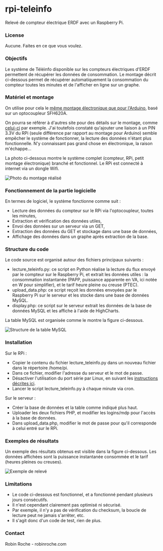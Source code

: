 # rpi-teleinfo

Relevé de compteur électrique ERDF avec un Raspberry Pi.

### License

Aucune. Faites en ce que vous voulez.

### Objectifs

Le système de Téléinfo disponible sur les compteurs électriques d'ERDF permettent de récupérer les données de consommation. Le montage décrit ci-dessous permet de récupérer automatiquement la consommation du compteur toutes les minutes et de l'afficher en ligne sur un graphe.

### Matériel et montage

On utilise pour cela le [même montage électronique que pour l'Arduino](https://github.com/robinroche/arduino-teleinfo), basé sur un optocoupleur SFH620A.

On pourra se référer à d'autres site pour des détails sur le montage, comme [celui-ci](http://www.magdiblog.fr/gpio/teleinfo-edf-suivi-conso-de-votre-compteur-electrique/) par exemple. J'ai toutefois constaté qu'ajouter une liaison à un PIN 3.3V du RPi (seule différence par rapport au montage pour Arduino) semble empêcher le système de fonctionner, la lecture des données n'étant plus fonctionnelle. N'y connaissant pas grand chose en électronique, la raison m'échappe...

La photo ci-dessous montre le système complet (compteur, RPi, petit montage électronique) branché et fonctionnel. Le RPi est connecté à internet via un dongle Wifi.

![Photo du montage réalisé](http://robinroche.com/webpage/images/400px-IMG_6326.JPG)

### Fonctionnement de la partie logicielle

En termes de logiciel, le système fonctionne comme suit :
- Lecture des données du compteur sur le RPi via l'optocoupleur, toutes les minutes,
- Extraction et vérification des données utiles,
- Envoi des données sur un serveur via un GET,
- Extraction des données du GET et stockage dans une base de données,
- Affichage des données dans un graphe après extraction de la base.

### Structure du code

Le code source est organisé autour des fichiers principaux suivants :

- lecture_teleinfo.py: ce script en Python réalise la lecture du flux envoyé par le compteur sur le Raspberry Pi, et extrait les données utiles : la consommation instantanée (PAPP, puissance apparente en VA, ici notée en W pour simplifier), et le tarif heure pleine ou creuse (PTEC).
- upload_data.php: ce script reçoit les données envoyées par le Raspberry Pi sur le serveur et les stocke dans une base de données MySQL.
- display.php: ce script sur le serveur extrait les données de la base de données MySQL et les affiche à l'aide de HighCharts.

La table MySQL est organisée comme le montre la figure ci-dessous.

![Structure de la table MySQL](http://robinroche.com/webpage/images/Table.PNG)

### Installation

Sur le RPi :

- Copier le contenu du fichier lecture_teleinfo.py dans un nouveau fichier dans le répertoire /home/pi.
- Dans ce fichier, modifier l'adresse du serveur et le mot de passe.
- Désactiver l'utilisation du port série par Linux, en suivant les [instructions décrites ici](http://elinux.org/RPi_Serial_Connection#Preventing_Linux_using_the_serial_port).
- Lancer le script lecture_teleinfo.py à chaque minute via cron.

Sur le serveur :

- Créer la base de données et la table comme indiqué plus haut.
- Uploader les deux fichiers PHP, et modifier les logins/mdp pour l'accès à la base de données.
- Dans upload_data.php, modifier le mot de passe pour qu'il corresponde à celui entré sur le RPi.

### Exemples de résultats

Un exemple des résultats obtenus est visible dans la figure ci-dessous. Les données affichées sont la puissance instantanée consommée et le tarif (heures pleines ou creuses).

![Exemple de relevé](http://robinroche.com/webpage/images/Screenshot.PNG)

### Limitations

- Le code ci-dessous est fonctionnel, et a fonctionné pendant plusieurs jours consécutifs. 
- Il n'est cependant clairement pas optimisé ni sécurisé. 
- Par exemple, il n'y a pas de vérification du checksum, la boucle de lecture peut ne jamais s'arrêter, etc. 
- Il s'agit donc d'un code de test, rien de plus.

### Contact

Robin Roche - robinroche.com
